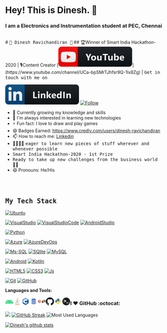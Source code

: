 # Hey! This is Dinesh. 👋
### I am a Electronics and Instrumentation student at PEC, Chennai
<br>
# <samp> 🤖 Dinesh Ravichandiran  🤖</samp>
##  🏆Winner of Smart India Hackathon-2020 | 🎙Content Creator [<img src="https://raw.githubusercontent.com/8bithemant/8bithemant/master/svg/streaming/youtube.svg" >](https://www.youtube.com/channel/UCa-bpSMrTJhfsr9Q-1lx8Zg) | 
<samp> Get in touch with me on </samp> 

[<img src="https://raw.githubusercontent.com/8bithemant/8bithemant/master/svg/social/linkedin.svg" >](https://www.linkedin.com/in/dinesh-ravichandiran)
[![
Follow](https://img.shields.io/twitter/follow/thecoderdinesh?color=1DA1F2&logo=twitter&style=for-the-badge)](https://twitter.com/intent/follow?original_referer=https%3A%2F%2Fgithub.com%2FRDinesh0808&screen_name=DINESHR0808)


- 🔭 Currently growing my knowledge and skills
- 📱  I'm always interested in learning new technologies
- ⚡ Fun fact: I love to draw and play games
- 😄 Badges Earned: https://www.credly.com/users/dinesh-ravichandiran
- 📫 How to reach me: [Linkedin](https://www.linkedin.com/in/dinesh-ravichandiran/)
- 🤹‍♂️🤹‍♂️ <samp> eager to learn new pieces of stuff wherever and whenever possible </samp>
- <samp> Smart India Hackathon-2020 - 1st Prize </samp>
- <samp> Ready to take up new challenges from the business world </samp>🐱‍🏍
- 😄 Pronouns: He/His
<br><br>
<br />

[youtube]: https://www.youtube.com/channel/UCa-bpSMrTJhfsr9Q-1lx8Zg

## <samp>My Tech Stack </samp>

[![Ubuntu](https://img.shields.io/badge/-Ubuntu-black?style=flat&logo=Ubuntu&link=https://github.com/dineshravichandiran)](https://github.com/dineshravichandiran)

[![VisualStudio](https://img.shields.io/badge/-VisualStudio-black?style=flat&logo=visual-studio&link=https://github.com/dineshravichandiran&logoColor=522D91)](https://github.com/dineshravichandiran)
[![VisualStudioCode](https://img.shields.io/badge/-VisualStudioCode-black?style=flat&logo=visual-studio-code&link=https://github.com/dineshravichandiran&logoColor=007ACC)](https://github.com/dineshravichandiran)
[![AndroidStudio](https://img.shields.io/badge/-AndroidStudio-black?style=flat&logo=android-studio&link=https://github.com/dineshravichandiran)](https://github.com/dineshravichandiran)

[![Python](https://img.shields.io/badge/-Python-black?style=flat&logo=python&link=https://github.com/dineshravichandiran)](https://github.com/dineshravichandiran) 


[![Azure](https://img.shields.io/badge/-MicrosoftAzure-black?style=flat&logo=microsoft-azure&link=https://github.com/dineshravichandiran)](https://github.com/dineshravichandiran)
[![AzureDevOps](https://img.shields.io/badge/-AzureDevOps-black?style=flat&logo=azure-devops&link=https://github.com/dineshravichandiran)](https://github.com/dineshravichandiran)

[![Ms-SQL](https://img.shields.io/badge/-MicrosoftSQLServer-black?style=flat&logo=microsoft-sql-server&link=https://github.com/dineshravichandiran)](https://github.com/dineshravichandiran)
[![SQlite](https://img.shields.io/badge/-SQLite-black?style=flat&logo=SQLite&link=https://github.com/dineshravichandiran)](https://github.com/dineshravichandiran)
[![MySQL](https://img.shields.io/badge/-MySQL-black?style=flat&logo=mysql&link=https://github.com/dineshravichandiran)](https://github.com/dineshravichandiran) 


[![Android](https://img.shields.io/badge/-Android-black?style=flat&logo=Android&logowidth=20&link=https://github.com/dineshravichandiran)](https://github.com/dineshravichandiran) [![Kotlin](https://img.shields.io/badge/-Kotlin-black?style=flat&logo=kotlin&logowidth=20&link=https://github.com/dineshravichandiran)](https://github.com/dineshravichandiran)


[![HTML5](https://img.shields.io/badge/-HTML5-E34F26?style=flat&logo=html5&logoColor=white&link=https://github.com/dineshravichandiran)](https://github.com/dineshravichandiran) [![CSS3](https://img.shields.io/badge/-CSS3-1572B6?style=flat&logo=css3&link=https://github.com/dineshravichandiran)](https://github.com/dineshravichandiran) [![Js](https://img.shields.io/badge/-Javascript-black?style=flat&logo=javascript&link=https://github.com/dineshravichandiran)](https://github.com/dineshravichandiran)

[![Git](https://img.shields.io/badge/-Git-black?style=flat&logo=git&link=https://github.com/dineshravichandiran)](https://github.com/dineshravichandiran) [![GitHub](https://img.shields.io/badge/-GitHub-181717?style=flat&logo=github&link=https://github.com/dineshravichandiran)](https://github.com/dineshravichandiran)



**Languages and Tools:**  

<img align="left" alt="Android SDK" width="26px" src="https://raw.githubusercontent.com/github/explore/80688e429a7d4ef2fca1e82350fe8e3517d3494d/topics/android/android.png" />
<img align="left" alt="Java" width="26px" src="https://raw.githubusercontent.com/github/explore/80688e429a7d4ef2fca1e82350fe8e3517d3494d/topics/java/java.png" />
<img align="left" alt="C" width="26px" src="https://raw.githubusercontent.com/github/explore/78df643247d429f6cc873026c0622819ad797942/topics/c/c.png" />
<!-- <img align="left" alt="HTML5" width="26px" src="https://raw.githubusercontent.com/github/explore/80688e429a7d4ef2fca1e82350fe8e3517d3494d/topics/html/html.png" /> -->
<!-- <img align="left" alt="CSS3" width="26px" src="https://raw.githubusercontent.com/github/explore/80688e429a7d4ef2fca1e82350fe8e3517d3494d/topics/css/css.png" /> -->
<img align="left" alt="SQL" width="26px" src="https://raw.githubusercontent.com/github/explore/80688e429a7d4ef2fca1e82350fe8e3517d3494d/topics/sql/sql.png" />
<img align="left" alt="Git" width="26px" src="https://raw.githubusercontent.com/github/explore/80688e429a7d4ef2fca1e82350fe8e3517d3494d/topics/git/git.png" />
<img align="left" alt="GitHub" width="26px" src="https://raw.githubusercontent.com/github/explore/78df643247d429f6cc873026c0622819ad797942/topics/github/github.png" />
<img align="left" alt="Python" width="26px" src="https://raw.githubusercontent.com/github/explore/80688e429a7d4ef2fca1e82350fe8e3517d3494d/topics/python/python.png" />
<img align="left" alt="Terminal" width="26px" src="https://raw.githubusercontent.com/github/explore/80688e429a7d4ef2fca1e82350fe8e3517d3494d/topics/terminal/terminal.png" />


### I :heart: GitHub :octocat:

[<img src="https://github-profile-trophy.vercel.app/?username=dineshravichandiran&row=2&column=3" />](https://github.com/ryo-ma/github-profile-trophy)
[![GitHub Streak](https://github-readme-streak-stats.herokuapp.com/?user=dineshravichandiran&theme=dark)](https://github.com/DenverCoder1/github-readme-streak-stats)
![Most Used Languages](https://github-readme-stats.vercel.app/api/top-langs/?username=dineshravichandiran&layout=compact&theme=vision-friendly-dark)

<a href="https://github.com/dineshravichandiran/github-readme-stats">
  <img align="center" src="https://github-readme-stats-lac.vercel.app/api?username=dineshravichandiran&show_icons=true&count_private=true&theme=algolia" alt=" Dinesh's github stats" />
</a>

